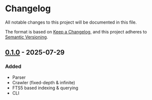 # Changelog

All notable changes to this project will be documented in this file.

The format is based on [Keep a Changelog](https://keepachangelog.com/en/1.1.0/), and this project adheres to [Semantic Versioning](https://semver.org/spec/v2.0.0.html).


## [0.1.0] - 2025-07-29 

### Added

- Parser
- Crawler (fixed-depth & infinite)
- FTS5 based indexing & querying
- CLI


[0.1.0]: https://github.com/KDesp73/scout/releases/tag/v0.1.0

